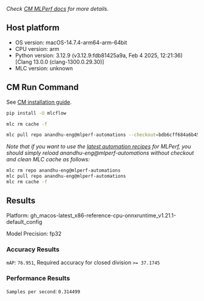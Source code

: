 *Check [CM MLPerf docs](https://docs.mlcommons.org/inference) for more details.*

## Host platform

* OS version: macOS-14.7.4-arm64-arm-64bit
* CPU version: arm
* Python version: 3.12.9 (v3.12.9:fdb81425a9a, Feb  4 2025, 12:21:36) [Clang 13.0.0 (clang-1300.0.29.30)]
* MLC version: unknown

## CM Run Command

See [CM installation guide](https://docs.mlcommons.org/inference/install/).

```bash
pip install -U mlcflow

mlc rm cache -f

mlc pull repo anandhu-eng@mlperf-automations --checkout=bdb6cff684a6b451f73216acd43cc4ee6b387724


```
*Note that if you want to use the [latest automation recipes](https://docs.mlcommons.org/inference) for MLPerf,
 you should simply reload anandhu-eng@mlperf-automations without checkout and clean MLC cache as follows:*

```bash
mlc rm repo anandhu-eng@mlperf-automations
mlc pull repo anandhu-eng@mlperf-automations
mlc rm cache -f

```

## Results

Platform: gh_macos-latest_x86-reference-cpu-onnxruntime_v1.21.1-default_config

Model Precision: fp32

### Accuracy Results 
`mAP`: `76.951`, Required accuracy for closed division `>= 37.1745`

### Performance Results 
`Samples per second`: `0.314499`
